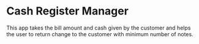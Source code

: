 # Cash Register Manager
 
This app takes the bill amount and cash given by the customer and helps the user to return change to the customer with minimum number of notes.